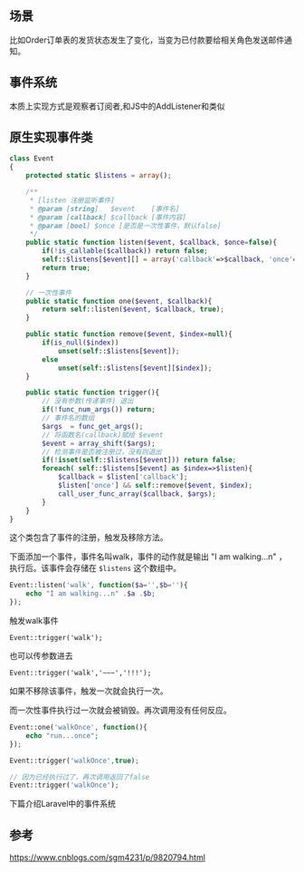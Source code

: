 ## 场景

比如Order订单表的发货状态发生了变化，当变为已付款要给相关角色发送邮件通知。

## 事件系统

本质上实现方式是观察者订阅者,和JS中的AddListener和类似

## 原生实现事件类

```php
class Event 
{ 
    protected static $listens = array(); 

    /**
     * [listen 注册监听事件]
     * @param [string]   $event    [事件名]
     * @param [callback] $callback [事件内容]
     * @param [bool] $once [是否是一次性事件，默认false]
     */
    public static function listen($event, $callback, $once=false){ 
        if(!is_callable($callback)) return false; 
        self::$listens[$event][] = array('callback'=>$callback, 'once'=>$once); 
        return true; 
    } 

    // 一次性事件
    public static function one($event, $callback){ 
        return self::listen($event, $callback, true); 
    } 

    public static function remove($event, $index=null){ 
        if(is_null($index)) 
            unset(self::$listens[$event]); 
        else
            unset(self::$listens[$event][$index]); 
    } 

    public static function trigger(){ 
        // 没有参数(传递事件) 退出
        if(!func_num_args()) return; 
        // 事件名的数组
        $args  = func_get_args(); 
        // 将函数名(callback)赋给 $event
        $event = array_shift($args);
        // 检测事件是否被注册过，没有则退出
        if(!isset(self::$listens[$event])) return false; 
        foreach( self::$listens[$event] as $index=>$listen){ 
            $callback = $listen['callback']; 
            $listen['once'] && self::remove($event, $index); 
            call_user_func_array($callback, $args); 
        } 
    } 
}

```

这个类包含了事件的注册，触发及移除方法。

下面添加一个事件，事件名叫walk，事件的动作就是输出 "I am walking...n" ，执行后。该事件会存储在 `$listens` 这个数组中。

```php
Event::listen('walk', function($a='',$b=''){ 
    echo "I am walking...n" .$a .$b; 
}); 
```

触发walk事件

`Event::trigger('walk');`

也可以传参数进去

`Event::trigger('walk','~~~','!!!'); `

如果不移除该事件，触发一次就会执行一次。

而一次性事件执行过一次就会被销毁。再次调用没有任何反应。

```php
Event::one('walkOnce', function(){ 
    echo "run...once"; 
}); 

Event::trigger('walkOnce',true);

// 因为已经执行过了，再次调用返回了false
Event::trigger('walkOnce');
```

下篇介绍Laravel中的事件系统

## 参考

https://www.cnblogs.com/sgm4231/p/9820794.html
